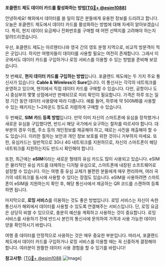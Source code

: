**포클랜드 제도 데이터 카드를 활성화하는 방법[[TG💪+ @esim1088](https://t.me/s/esim1088)]**

안녕하세요! 해외에서 데이터를 쓸 일이 많은 분들에게 유용한 정보를 드리려고 합니다. 오늘은 포클랜드 제도에서 데이터 카드를 활성화하는 방법에 대해 자세히 알아보겠습니다. 특히, 현지 데이터 요금제나 전화번호를 구매할 때 어떤 선택지를 고려해야 하는지 알려드리겠습니다.

우선, 포클랜드 제도는 아르헨티나와 영국 간의 영토 분쟁 지역으로, 비교적 방문객이 적은 곳입니다. 하지만 여행자들이 데이터를 사용할 필요는 여전히 존재합니다. 그래서 이곳에서도 데이터 카드를 구입하거나 로밍 서비스를 이용할 수 있는 방법을 준비해 보았습니다.

첫 번째로, **현지 데이터 카드를 구입하는 방법**입니다. 포클랜드 제도에는 두 가지 주요 통신사가 있습니다: **Cable & Wireless**와 **Sure**입니다. 이 통신사는 각각의 네트워크를 운영하고 있으며, 현지에서 직접 데이터 카드를 구매할 수 있습니다. 다만, 공항이나 도시 중심부의 몇몇 상점에서만 판매되므로 미리 확인이 필요합니다. 가격은 하루 또는 일정 기간 동안 데이터 사용량에 따라 다릅니다. 예를 들어, 하루에 약 500MB를 사용할 수 있는 패키지는 1~2파운드 정도로 저렴하게 구매할 수 있습니다.

두 번째로, **SIM 카드 등록 방법**입니다. 만약 이미 자신의 스마트폰에 유심을 장착했거나 새로운 유심을 구입했다면, 반드시 해당 국가에서 요구하는 절차를 따르셔야 합니다. 대부분의 경우 이름, 주소 등의 개인정보를 제공해야 하고, 때로는 사진을 제출해야 할 수도 있습니다. 이러한 절차는 보안과 개인 정보 보호를 위한 것이니 거부하지 마세요. 또한, 유심카드는 일반적으로 3G나 4G 네트워크를 지원하므로, 자신의 스마트폰이 해당 네트워크를 지원하는지도 반드시 확인해야 합니다.

또한, 최근에는 **eSIM**이라는 새로운 형태의 유심 카드도 많이 사용되고 있습니다. eSIM은 물리적인 유심 카드를 대체하는 디지털 유심으로, 스마트폰에 내장된 소프트웨어로 설정할 수 있습니다. 이는 여행 중 유심 교체가 불편한 분들에게 매우 편리하며, 여러 국가의 네트워크를 동시에 사용할 수 있다는 장점도 있습니다. eSIM을 사용하려면 스마트폰이 eSIM을 지원하는지 확인 후, 해당 통신사에서 제공하는 QR 코드를 스캔하여 등록하면 됩니다.

마지막으로, **로밍 서비스**를 이용하는 것도 좋은 방법입니다. 로밍 서비스는 자신이 속한 통신사가 해외에서 데이터를 사용할 수 있도록 연결해주는 서비스입니다. 단, 로밍 요금은 상당히 비쌀 수 있으므로, 충분히 예산을 계획하고 사용하는 것이 중요합니다. 로밍 서비스를 사용하기 전에 반드시 본인의 통신사에 문의하여 가격과 사용 가능한 데이터 양을 확인하시기 바랍니다.

여행 중 데이터를 안정적으로 사용하는 것은 매우 중요한 부분입니다. 따라서, 포클랜드 제도에서 데이터 카드를 구입하거나 로밍 서비스를 이용할 때는 꼭 신중하게 결정해야 합니다. 여러분이 원활한 데이터 사용 경험을 할 수 있기를 바랍니다!

**참고사항:** [[TG💪+ @esim1088](https://t.me/s/esim1088) ![Image](https://i.postimg.cc/Y0z9fWf4/image.png)]